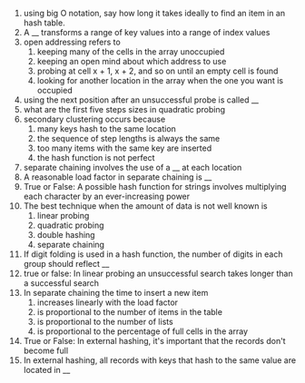 1. using big O notation, say how long it takes ideally to find an item in an hash table.
2. A __ transforms a range of key values into a range of index values
3. open addressing refers to
    1. keeping many of the cells in the array unoccupied
    2. keeping an open mind about which address to use
    3. probing at cell x + 1, x + 2, and so on until an empty cell is found
    4. looking for another location in the array when the one you want is occupied
4. using the next position after an unsuccessful probe is called __
5. what are the first five steps sizes in quadratic probing
6. secondary clustering occurs because
    1. many keys hash to the same location
    2. the sequence of step lengths is always the same
    3. too many items with the same key are inserted
    4. the hash function is not perfect
7. separate chaining involves the use of a __ at each location
8. A reasonable load factor in separate chaining is __
9. True or False: A possible hash function for strings involves multiplying each character by an ever-increasing power
10. The best technique when the amount of data is not well known is 
    1. linear probing
    2. quadratic probing
    3. double hashing
    4. separate chaining
11. If digit folding is used in a hash function, the number of digits in each group should reflect __
12. true or false: In linear probing an unsuccessful search takes longer than a successful search
13. In separate chaining the time to insert a new item
    1. increases linearly with the load factor
    2. is proportional to the number of items in the table
    3. is proportional to the number of lists
    4. is proportional to the percentage of full cells in the array
14. True or False: In external hashing, it's important that the records don't become full
15. In external hashing, all records with keys that hash to the same value are located in __
    
